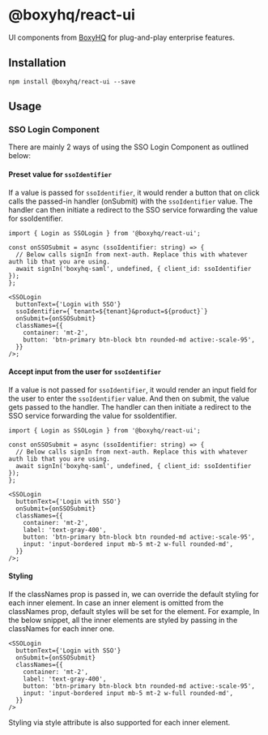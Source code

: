 # @boxyhq/react-ui

UI components from [BoxyHQ](https://boxyhq.com/) for plug-and-play enterprise features.

## Installation

`npm install @boxyhq/react-ui --save`

## Usage

### SSO Login Component

There are mainly 2 ways of using the SSO Login Component as outlined below:

#### Preset value for `ssoIdentifier`

If a value is passed for `ssoIdentifier`, it would render a button that on click calls the passed-in handler (onSubmit) with the `ssoIdentifier` value. The handler can then initiate a redirect to the SSO service forwarding the value for ssoIdentifier.

```tsx
import { Login as SSOLogin } from '@boxyhq/react-ui';

const onSSOSubmit = async (ssoIdentifier: string) => {
  // Below calls signIn from next-auth. Replace this with whatever auth lib that you are using.
  await signIn('boxyhq-saml', undefined, { client_id: ssoIdentifier });
};

<SSOLogin
  buttonText={'Login with SSO'}
  ssoIdentifier={`tenant=${tenant}&product=${product}`}
  onSubmit={onSSOSubmit}
  classNames={{
    container: 'mt-2',
    button: 'btn-primary btn-block btn rounded-md active:-scale-95',
  }}
/>;
```

#### Accept input from the user for `ssoIdentifier`

If a value is not passed for `ssoIdentifier`, it would render an input field for the user to enter the `ssoIdentifier` value. And then on submit, the value gets passed to the handler. The handler can then initiate a redirect to the SSO service forwarding the value for ssoIdentifier.

```tsx
import { Login as SSOLogin } from '@boxyhq/react-ui';

const onSSOSubmit = async (ssoIdentifier: string) => {
  // Below calls signIn from next-auth. Replace this with whatever auth lib that you are using.
  await signIn('boxyhq-saml', undefined, { client_id: ssoIdentifier });
};

<SSOLogin
  buttonText={'Login with SSO'}
  onSubmit={onSSOSubmit}
  classNames={{
    container: 'mt-2',
    label: 'text-gray-400',
    button: 'btn-primary btn-block btn rounded-md active:-scale-95',
    input: 'input-bordered input mb-5 mt-2 w-full rounded-md',
  }}
/>;
```

#### Styling

If the classNames prop is passed in, we can override the default styling for each inner element. In case an inner element is omitted from the classNames prop, default styles will be set for the element. For example, In the below snippet, all the inner elements are styled by passing in the classNames for each inner one.

```tsx
<SSOLogin
  buttonText={'Login with SSO'}
  onSubmit={onSSOSubmit}
  classNames={{
    container: 'mt-2',
    label: 'text-gray-400',
    button: 'btn-primary btn-block btn rounded-md active:-scale-95',
    input: 'input-bordered input mb-5 mt-2 w-full rounded-md',
  }}
/>
```

Styling via style attribute is also supported for each inner element.
